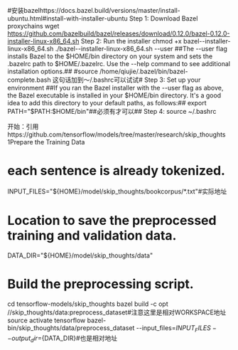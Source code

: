 #安装bazelhttps://docs.bazel.build/versions/master/install-ubuntu.html#install-with-installer-ubuntu
Step 1: Download Bazel
proxychains wget https://github.com/bazelbuild/bazel/releases/download/0.12.0/bazel-0.12.0-installer-linux-x86_64.sh
Step 2: Run the installer
chmod +x bazel-<version>-installer-linux-x86_64.sh
./bazel-<version>-installer-linux-x86_64.sh --user
##The --user flag installs Bazel to the $HOME/bin directory on your system and sets the .bazelrc path to $HOME/.bazelrc. Use the --help command to see additional installation options.##
#source /home/qiujie/.bazel/bin/bazel-complete.bash 这句话加到～/.bashrc可以试试#
Step 3: Set up your environment
##If you ran the Bazel installer with the --user flag as above, the Bazel executable is installed in your $HOME/bin directory. It's a good idea to add this directory to your default paths, as follows:##
export PATH="$PATH:$HOME/bin"##必须有才可以##
Step 4:
source ~/.bashrc

开始：引用https://github.com/tensorflow/models/tree/master/research/skip_thoughts
1Prepare the Training Data
# each sentence is already tokenized.
INPUT_FILES="${HOME}/model/skip_thoughts/bookcorpus/*.txt"#实际地址
# Location to save the preprocessed training and validation data.
DATA_DIR="${HOME}/model/skip_thoughts/data"
# Build the preprocessing script.
cd tensorflow-models/skip_thoughts
bazel build -c opt //skip_thoughts/data:preprocess_dataset#注意这里是相对WORKSPACE地址
source activate tensorflow
bazel-bin/skip_thoughts/data/preprocess_dataset   --input_files=${INPUT_FILES}   --output_dir=${DATA_DIR}#也是相对地址



